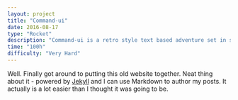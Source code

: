 ```yaml
---
layout: project
title: "Command-ui"
date: 2016-08-17
type: "Rocket"
description: "Command-ui is a retro style text based adventure set in space."
time: "100h"
difficulty: "Very Hard"
---
```


Well. Finally got around to putting this old website together. Neat thing about it - powered by [Jekyll](http://jekyllrb.com)
and I can use Markdown to author my posts. It actually is a lot easier than I thought it was going to be.
